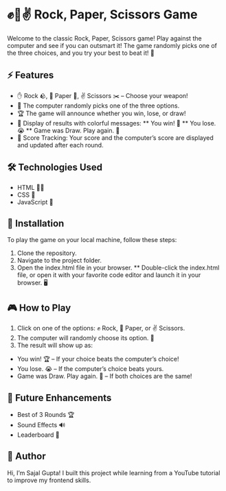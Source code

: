 # ✊🤚✌️ Rock, Paper, Scissors Game
Welcome to the classic Rock, Paper, Scissors game! Play against the computer and see if you can outsmart it! The game randomly picks one of the three choices, and you try your best to beat it! 🌟

## ⚡ Features
* ✋ Rock 🪨, 📄 Paper 📝, ✌️ Scissors ✂️ – Choose your weapon!
* 🤖 The computer randomly picks one of the three options.
* 🏆 The game will announce whether you win, lose, or draw!
* 🎉 Display of results with colorful messages:
** You win! 🏅
** You lose. 😭
** Game was Draw. Play again. 🔄
* 🏁 Score Tracking: Your score and the computer’s score are displayed and updated after each round.

## 🛠️ Technologies Used
* HTML 🧑‍💻
* CSS 🎨
* JavaScript 🧩

## 🚀 Installation
To play the game on your local machine, follow these steps:
1. Clone the repository.
2. Navigate to the project folder.
3. Open the index.html file in your browser.
** Double-click the index.html file, or open it with your favorite code editor and launch it in your browser. 🖥️

## 🎮 How to Play
1. Click on one of the options: ✊ Rock, 🤚 Paper, or ✌️ Scissors.
2. The computer will randomly choose its option. 🤖
3. The result will show up as:
* You win! 🏆 – If your choice beats the computer’s choice!
* You lose. 😭 – If the computer’s choice beats yours.
* Game was Draw. Play again. 🔄 – If both choices are the same!

## 🚀 Future Enhancements
* Best of 3 Rounds 🏆
* Sound Effects 🔊
* Leaderboard 🏅

## 🙌 Author
Hi, I’m Sajal Gupta! I built this project while learning from a YouTube tutorial to improve my frontend skills.
